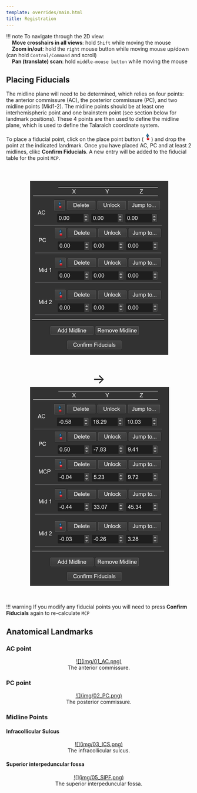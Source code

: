 ```yaml
---
template: overrides/main.html
title: Registration
---
```


!!! note
    To navigate through the 2D view:<br>
    &nbsp;&nbsp;&nbsp;&nbsp;**Move crosshairs in all views**: hold `Shift` while moving the mouse<br>
    &nbsp;&nbsp;&nbsp;&nbsp;**Zoom in/out**: hold the `right` mouse button while moving mouse up/down (can hold `Control/Command` and scroll)<br>
    &nbsp;&nbsp;&nbsp;&nbsp;**Pan (translate) scan**: hold `middle-mouse button` while moving the mouse<br>

## Placing Fiducials

The midline plane will need to be determined, which relies on four points: the anterior commissure (AC), the posterior commissure (PC), and two midline points (Mid1-2). The midline points should be at least one interhemispheric point and one brainstem point (see section below for landmark positions). These 4 points are then used to define the midline plane, which is used to define the Talaraich coordinate system.

To place a fiducial point, click on the place point button (<img src="img/MarkupsFiducialMouseModePlace.png" alt="MarkupsFiducialMouseModePlace"/>) and drop the point at the indicated landmark. Once you have placed AC, PC and at least 2 midlines, clikc **Confirm Fiducials**. A new entry will be added to the fiducial table for the point `MCP`.

<center>
    <figure>
    <img src="img/fiducial_table.png" alt="fiducial_table"  hspace="25" vspace="40"/>
    <a style="font-size: 36px;">&rarr;</a>
    <img src="img/fiducial_table_mcp.png" alt="fiducial_table" hspace="25"/>
    </figure>
</center><br>

!!! warning
    If you modify any fiducial points you will need to press **Confirm Fiducials** again to re-calculate `MCP`

## Anatomical Landmarks

### AC point

<center>
    <figure>
        <a href="img/01_AC.png" target="_blank">![](img/01_AC.png)</a>
        <figcaption>The anterior commissure.</figcaption>
    </figure>
</center>


### PC point

<center>
    <figure>
        <a href="img/02_PC.png" target="_blank">![](img/02_PC.png)</a>
        <figcaption>The posterior commissure.</figcaption>
    </figure>
</center>


### Midline Points

#### Infracollicular Sulcus

<center>
    <figure>
        <a href="img/03_ICS.png" target="_blank">![](img/03_ICS.png)</a>
        <figcaption>The infracollicular sulcus.</figcaption>
    </figure>
</center>

#### Superior interpeduncular fossa

<center>
    <figure>
        <a href="img/05_SIPF.png" target="_blank">![](img/05_SIPF.png)</a>
        <figcaption>The superior interpeduncular fossa.</figcaption>
    </figure>
</center>


<br>
<br>
<br>